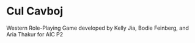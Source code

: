 # Cul Cavboj
Western Role-Playing Game developed by Kelly Jia, Bodie Feinberg, and Aria Thakur for AIC P2
